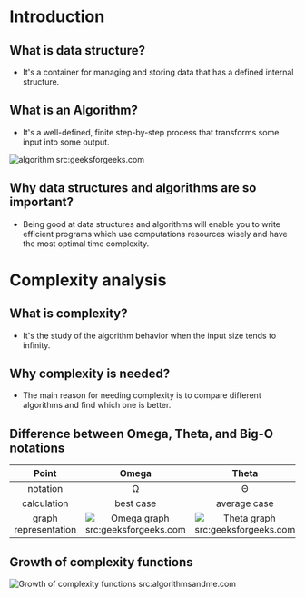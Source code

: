 # Introduction

## What is data structure?

- It's a container for managing and storing data that has a defined internal structure.


## What is an Algorithm?

- It's a well-defined, finite step-by-step process that transforms some input into some output. 

![algorithm src:geeksforgeeks.com](https://media.geeksforgeeks.org/wp-content/cdn-uploads/20191016135223/What-is-Algorithm_-1024x631.jpg "algorithm src:geeksforgeeks.com")


## Why data structures and algorithms are so important?

- Being good at data structures and algorithms will enable you to write efficient programs which use computations resources wisely and have the most optimal time complexity.


# Complexity analysis

## What is complexity?

- It's the study of the algorithm behavior when the input size tends to infinity.

## Why complexity is needed?

- The main reason for needing complexity is to compare different algorithms and find which one is better.

## Difference between Omega, Theta, and Big-O notations

| Point | Omega | Theta | Big-O |
| :---: | :---: | :---: | :---: |
|notation | Ω   | Θ     |   O   |
| calculation | best case | average case | worst case|
| graph representation | ![Omega graph src:geeksforgeeks.com](https://media.geeksforgeeks.org/wp-content/uploads/AlgoAnalysis-3.png "Omega graph src:geeksforgeeks.com") | ![Theta graph src:geeksforgeeks.com](https://media.geeksforgeeks.org/wp-content/uploads/AlgoAnalysis-1.png "Theta graph src:geeksforgeeks.com") | ![Big-O graph src:geeksforgeeks.com](https://media.geeksforgeeks.org/wp-content/uploads/AlgoAnalysis-2.png "Big-O graph src:geeksforgeeks.com")|


## Growth of complexity functions

![Growth of complexity functions src:algorithmsandme.com](https://secureservercdn.net/160.153.137.40/662.aa9.myftpupload.com/wp-content/uploads/2019/11/Time-Complexity.png "Growth of complexity functions src:algorithmsandme.com")
